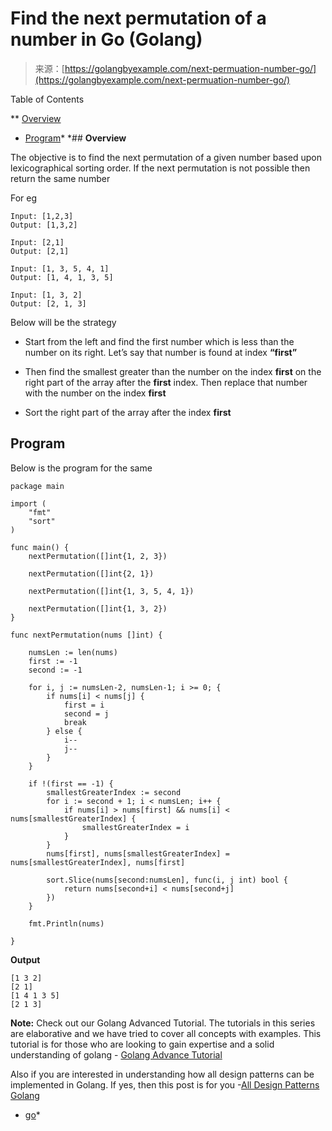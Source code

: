 <!--yml
category: 未分类
date: 2024-10-13 06:42:54
-->

# Find the next permutation of a number in Go (Golang)

> 来源：[https://golangbyexample.com/next-permuation-number-go/](https://golangbyexample.com/next-permuation-number-go/)

Table of Contents

 **   [Overview](#Overview "Overview")
*   [Program](#Program "Program")*  *## **Overview**

The objective is to find the next permutation of a given number based upon lexicographical sorting order. If the next permutation is not possible then return the same number

For eg

```
Input: [1,2,3]
Output: [1,3,2]

Input: [2,1]
Output: [2,1]

Input: [1, 3, 5, 4, 1]
Output: [1, 4, 1, 3, 5]

Input: [1, 3, 2]
Output: [2, 1, 3]
```

Below will be the strategy

*   Start from the left and find the first number which is less than the number on its right. Let’s say that number is found at index **“first”**

*   Then find the smallest greater than the number on the index **first** on the right part of the array after the **first** index. Then replace that number with the number on the index **first**

*   Sort the right part of the array after the index **first**

## **Program**

Below is the program for the same

```
package main

import (
	"fmt"
	"sort"
)

func main() {
	nextPermutation([]int{1, 2, 3})

	nextPermutation([]int{2, 1})

	nextPermutation([]int{1, 3, 5, 4, 1})

	nextPermutation([]int{1, 3, 2})
}

func nextPermutation(nums []int) {

	numsLen := len(nums)
	first := -1
	second := -1

	for i, j := numsLen-2, numsLen-1; i >= 0; {
		if nums[i] < nums[j] {
			first = i
			second = j
			break
		} else {
			i--
			j--
		}
	}

	if !(first == -1) {
		smallestGreaterIndex := second
		for i := second + 1; i < numsLen; i++ {
			if nums[i] > nums[first] && nums[i] < nums[smallestGreaterIndex] {
				smallestGreaterIndex = i
			}
		}
		nums[first], nums[smallestGreaterIndex] = nums[smallestGreaterIndex], nums[first]

		sort.Slice(nums[second:numsLen], func(i, j int) bool {
			return nums[second+i] < nums[second+j]
		})
	}

	fmt.Println(nums)

}
```

**Output**

```
[1 3 2]
[2 1]
[1 4 1 3 5]
[2 1 3]
```

**Note:** Check out our Golang Advanced Tutorial. The tutorials in this series are elaborative and we have tried to cover all concepts with examples. This tutorial is for those who are looking to gain expertise and a solid understanding of golang - [Golang Advance Tutorial](https://golangbyexample.com/golang-comprehensive-tutorial/)

Also if you are interested in understanding how all design patterns can be implemented in Golang. If yes, then this post is for you -[All Design Patterns Golang](https://golangbyexample.com/all-design-patterns-golang/)

*   [go](https://golangbyexample.com/tag/go/)*